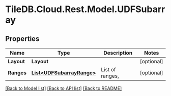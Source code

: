 
# TileDB.Cloud.Rest.Model.UDFSubarray

## Properties

Name | Type | Description | Notes
------------ | ------------- | ------------- | -------------
**Layout** | **Layout** |  | [optional] 
**Ranges** | [**List&lt;UDFSubarrayRange&gt;**](UDFSubarrayRange.md) | List of ranges, | [optional] 

[[Back to Model list]](../README.md#documentation-for-models)
[[Back to API list]](../README.md#documentation-for-api-endpoints)
[[Back to README]](../README.md)


